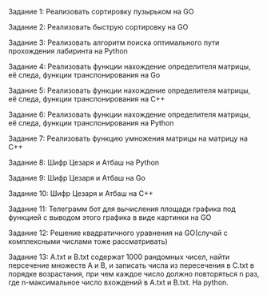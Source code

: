 Задание 1:
Реализовать сортировку пузырьком на GO

Задание 2:
Реализовать быструю сортировку на GO

Задание 3:
Реализовать алгоритм поиска оптимального пути прохождения лабиринта на Python

Задание 4:
Реализовать функции нахождение определителя матрицы, её следа, функции транспонирования на Go

Задание 5:
Реализовать функции нахождение определителя матрицы, её следа, функции транспонирования на C++

Задание 6:
Реализовать функции нахождение определителя матрицы, её следа, функции транспонирования на Python

Задание 7:
Реализовать функцию умножения матрицы на матрицу на C++

Задание 8:
Шифр Цезаря и Атбаш на Python

Задание 9:
Шифр Цезаря и Атбаш на Go

Задание 10:
Шифр Цезаря и Атбаш на C++

Задание 11:
Телеграмм бот для вычисления площади графика под функцией с выводом этого графика в виде картинки на GO

Задание 12:
Решение квадратичного уравнения на GO(случай с комплексными числами тоже рассматривать)

Задание 13:
A.txt и B.txt содержат 1000 рандомных чисел, найти персечение множеств A и B, и записать числа из пересечения в C.txt в порядке возрастания, при чем каждое число должно повторяться n раз, где n-максимальное число вхождений в A.txt и B.txt. На python.
